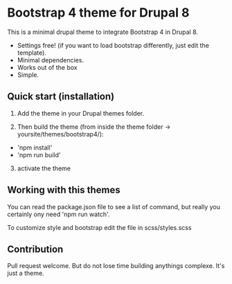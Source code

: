 # Bootstrap 4 theme for Drupal 8
This is a minimal drupal theme to integrate Bootstrap 4 in Drupal 8.

- Settings free! (if you want to load bootstrap differently, just edit the template).
- Minimal dependencies.
- Works out of the box
- Simple.

## Quick start (installation)

1) Add the theme in your Drupal themes folder.

2) Then build the theme (from inside the theme folder -> yoursite/themes/bootstrap4/):
- 'npm install'
- 'npm run build'

3) activate the theme

## Working with this themes

You can read the package.json file to see a list of command, but really you certainly ony need 'npm run watch'.

To customize style and bootstrap edit the file in scss/styles.scss

## Contribution

Pull request welcome. But do not lose time building anythings complexe. It's just a theme.
